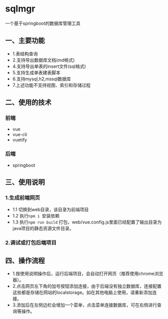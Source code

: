 # sqlmgr
一个基于springboot的数据库管理工具
## 一、主要功能
- 1.表结构查询
- 2.支持导出数据库文档(md格式)
- 4.支持导出单表的insert文件(sql格式)
- 5.支持生成单表建表脚本
- 6.支持mysql,h2,mssql数据库
- 7.上述功能不支持视图、索引和存储过程
 
## 二、使用的技术
### 前端
- vue
- vue-cli
- vuetify
### 后端
- springboot

## 三、使用说明
### 1.生成前端网页
- 1.1 切换到web目录，该目录为前端项目
- 1.2 执行`npm i `安装依赖
- 1.3 执行`npm run build` 打包，web/vue.config.js里面已经配置了输出目录为java项目的静态资源文件目录。
### 2.调试或打包后端项目

## 四、操作流程
- 1.按使用说明操作后，运行后端项目，会自动打开网页（推荐使用chrome浏览器）。
- 2.点击网页左下角的加号按钮添加连接，由于后端没有独立数据库，连接配置这些都是存储在网站的localstorage。如在其他电脑上使用，请重新添加连接。
- 3.添加后在左侧边栏会增加一个菜单，点击菜单连接数据库，可在右侧进行查询等操作。

